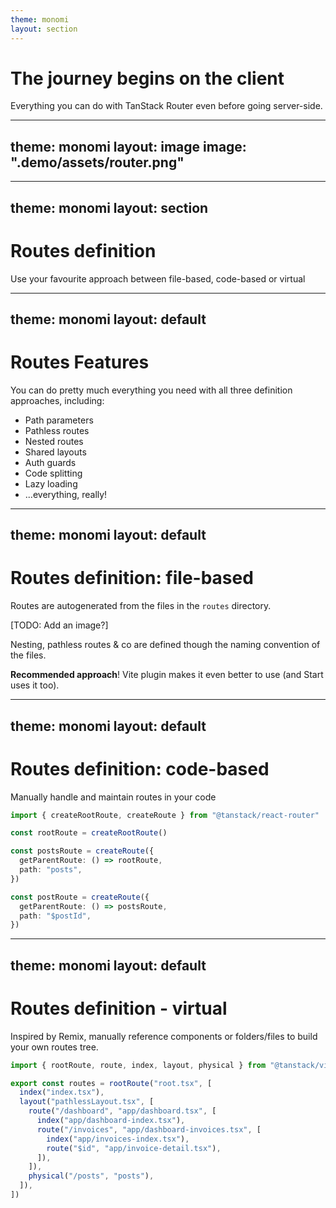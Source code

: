 ```yaml
---
theme: monomi
layout: section
---
```


# The journey begins on the client

Everything you can do with TanStack Router even before going server-side.

---
theme: monomi
layout: image
image: ".demo/assets/router.png"
---

---
theme: monomi
layout: section
---

# Routes definition

Use your favourite approach between file-based, code-based or virtual

---
theme: monomi
layout: default
---

# Routes Features

You can do pretty much everything you need with all three definition approaches, including:

- Path parameters
- Pathless routes
- Nested routes
- Shared layouts
- Auth guards
- Code splitting
- Lazy loading
- ...everything, really!

---
theme: monomi
layout: default
---

# Routes definition: file-based

Routes are autogenerated from the files in the `routes` directory.

[TODO: Add an image?]

Nesting, pathless routes & co are defined though the naming convention of the files.

**Recommended approach**! Vite plugin makes it even better to use (and Start uses it too).

---
theme: monomi
layout: default
---

# Routes definition: code-based

Manually handle and maintain routes in your code

```ts
import { createRootRoute, createRoute } from "@tanstack/react-router"

const rootRoute = createRootRoute()

const postsRoute = createRoute({
  getParentRoute: () => rootRoute,
  path: "posts",
})

const postRoute = createRoute({
  getParentRoute: () => postsRoute,
  path: "$postId",
})
```

---
theme: monomi
layout: default
---

# Routes definition - virtual

Inspired by Remix, manually reference components or folders/files to build your own routes tree.

```ts
import { rootRoute, route, index, layout, physical } from "@tanstack/virtual-file-routes"

export const routes = rootRoute("root.tsx", [
  index("index.tsx"),
  layout("pathlessLayout.tsx", [
    route("/dashboard", "app/dashboard.tsx", [
      index("app/dashboard-index.tsx"),
      route("/invoices", "app/dashboard-invoices.tsx", [
        index("app/invoices-index.tsx"),
        route("$id", "app/invoice-detail.tsx"),
      ]),
    ]),
    physical("/posts", "posts"),
  ]),
])
```
